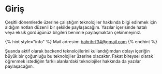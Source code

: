 # Giriş

Çeşitli dönemlerde üzerine çalıştığım teknolojiler hakkında bilgi edinmek için aldığım notları düzenli bir şekilde paylaşacağım. Yazılar içerisinde hatalı veya eksik gördüğünüz bilgileri benimle paylaşmaktan çekinmeyiniz.

{% hint style="info" %}
Mail adresim: bahrihrf34@gmail.com
{% endhint %}

Şuanda aktif olarak backend teknolojilerini kullandığımdan dolayı içeriğin büyük bir çoğunluğu bu teknolojiler üzerine olacaktır. Fakat bireysel olarak öğrenmek istediğim farklı alanlardaki teknolojiler hakkında da yazılar paylaşacağım.&#x20;
